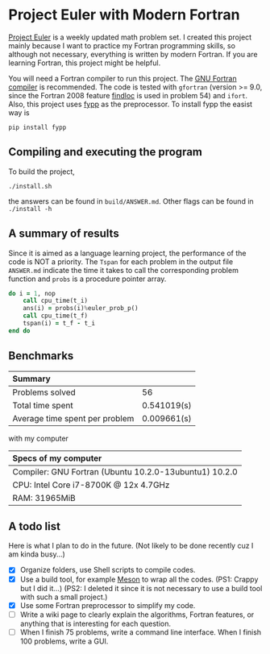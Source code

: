 # Project Euler with Modern Fortran

[Project Euler](https://projecteuler.net/about) is a weekly updated math problem set. I created this project mainly because I want to practice my Fortran programming skills, so although not necessary, everything is written by modern Fortran. If you are learning Fortran, this project might be helpful.

You will need a Fortran compiler to run this project. The [GNU Fortran compiler](https://gcc.gnu.org/fortran/) is recommended. The code is tested with `gfortran` (version >= 9.0, since the Fortran 2008 feature [findloc](https://gcc.gnu.org/onlinedocs/gfortran/FINDLOC.html) is used in problem 54) and `ifort`. Also, this project uses [fypp](https://github.com/aradi/fypp) as the preprocessor. To install fypp the easist way is 

```shell
pip install fypp
```

## Compiling and executing the program

To build the project,

```shell
./install.sh
```

the answers can be found in `build/ANSWER.md`. Other flags can be found in `./install -h`

## A summary of results

Since it is aimed as a language learning project, the performance of the code is NOT a priority. The `Tspan` for each problem in the output file `ANSWER.md` indicate the time it takes to call the corresponding problem function and `probs` is a procedure pointer array.

```fortran
do i = 1, nop
    call cpu_time(t_i)
    ans(i) = probs(i)%euler_prob_p()
    call cpu_time(t_f)
    tspan(i) = t_f - t_i
end do
```


## Benchmarks

| Summary                        |               |
|:-------------------------------|:--------------|
| Problems solved                |   56          |
| Total time spent               |   0.541019(s) |
| Average time spent per problem |   0.009661(s) |

with my computer 

|Specs of my computer                                           |
|:--------------------------------------------------------------|
|Compiler: GNU Fortran (Ubuntu 10.2.0-13ubuntu1) 10.2.0         |
|CPU: Intel Core i7-8700K @ 12x 4.7GHz                          |
|RAM: 31965MiB                                                  |


## A todo list

Here is what I plan to do in the future. (Not likely to be done recently cuz I am kinda busy...)

- [x] Organize folders, use Shell scripts to compile codes.
- [x] Use a build tool, for example [Meson](https://mesonbuild.com/) to wrap all the codes. (PS1: Crappy but I did it...) (PS2: I deleted it since it is not necessary to use a build tool with such a small project.)
- [x] Use some Fortran preprocessor to simplify my code.
- [ ] Write a wiki page to clearly explain the algorithms, Fortran features, or anything that is interesting for each question.
- [ ] When I finish 75 problems, write a command line interface. When I finish 100 problems, write a GUI.
